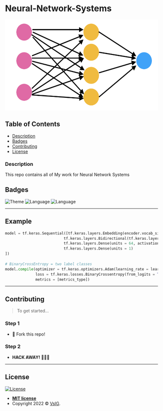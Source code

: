 # Neural-Network-Systems

<p align="center">
  <img src="https://github.com/VsIG-official/Neural-Network-Systems/blob/master/docs/NNS.png" data-canonical-src="https://github.com/VsIG-official/Neural-Network-Systems/blob/master/docs/NNS.png" width="600" height="300" />
</p>

## Table of Contents

- [Description](#description)
- [Badges](#badges)
- [Contributing](#contributing)
- [License](#license)

### Description

This repo contains all of My work for Neural Network Systems

## Badges

![Theme](https://img.shields.io/badge/Theme-Neural--Networks-blueviolet.svg?style=flat-square)
![Language](https://img.shields.io/badge/Language-CSharp-blueviolet.svg?style=flat-square)
![Language](https://img.shields.io/badge/Language-Python-green.svg?style=flat-square)


---

## Example

```python
model = tf.keras.Sequential([tf.keras.layers.Embedding(encoder.vocab_size, batch_size),
                           tf.keras.layers.Bidirectional(tf.keras.layers.LSTM(units = 64)),
                           tf.keras.layers.Dense(units = 64, activation = activation_type),
                           tf.keras.layers.Dense(units = 1)
])

# BinaryCrossEntropy = two label classes
model.compile(optimizer = tf.keras.optimizers.Adam(learning_rate = learning_rate),
              loss = tf.keras.losses.BinaryCrossentropy(from_logits = True),
              metrics = [metrics_type])
```

---

## Contributing

> To get started...

### Step 1

- 🍴 Fork this repo!

### Step 2

- **HACK AWAY!** 🔨🔨🔨

---

## License

[![License](http://img.shields.io/:license-mit-blue.svg?style=flat-square)](http://badges.mit-license.org)

- **[MIT license](http://opensource.org/licenses/mit-license.php)**
- Copyright 2022 © <a href="https://github.com/VsIG-official" target="_blank">VsIG</a>.
